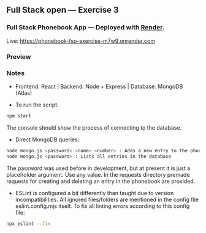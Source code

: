 ## Full Stack open — Exercise 3

### Full Stack Phonebook App — Deployed with [Render](https://render.com/).

Live: https://phonebook-fso-exercise-m7w9.onrender.com

### Preview


### Notes

- Frontend: React | Backend: Node + Express | Database: MongoDB (Atlas)

- To run the script:

```bash
npm start
```

The console should show the process of connecting to the database.

- Direct MongoDB queries:

```bash
node mongo.js <password> <name> <number> : Adds a new entry to the phonebook
node mongo.js <password> : Lists all entries in the database
```

The password was used before in development, but at present it is just a placeholder argument. Use any value.
In the requests directory premade requests for creating and deleting an entry in the phonebook are provided.

- ESLint is configured a bit differently than taught due to version incompatibilities. All ignored files/folders are mentioned in the config file eslint.config.mjs itself. To fix all linting errors according to this config file:

```bash
npx eslint --fix
```
